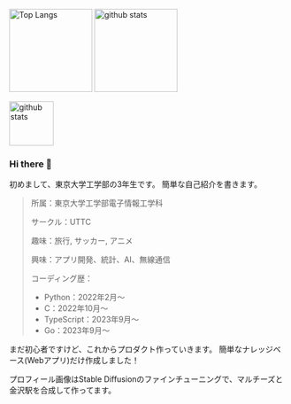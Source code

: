 <p align="left"> 
  <img alt="Top Langs" height="150px" src="https://github-readme-stats.vercel.app/api/top-langs/?username=Riku0413&layout=compact&show_icons=true" />
  <img alt="github stats" height="150px" src="https://github-readme-stats.vercel.app/api?username=Riku0413&show_icons=true" />
</p>
<p>
  <img alt="github stats" height="80px" src="https://github-profile-trophy.vercel.app/?username=Riku0413&theme=onedark&column=8" />
</p>

### Hi there 👋

初めまして、東京大学工学部の3年生です。
簡単な自己紹介を書きます。

> 所属：東京大学工学部電子情報工学科
> 
> サークル：UTTC
> 
> 趣味：旅行, サッカー, アニメ
>
> 興味：アプリ開発、統計、AI、無線通信
> 
> コーディング歴：
> - Python：2022年2月〜
> - C：2022年10月〜
> - TypeScript：2023年9月〜
> - Go：2023年9月〜
> 

まだ初心者ですけど、これからプロダクト作っていきます。
簡単なナレッジベース(Webアプリ)だけ作成しました！

プロフィール画像はStable Diffusionのファインチューニングで、マルチーズと金沢駅を合成して作ってます。
